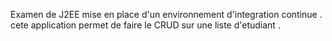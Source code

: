 Examen de J2EE mise en place d'un  environnement d'integration continue . cete application permet de faire le 
CRUD sur une liste d'etudiant .